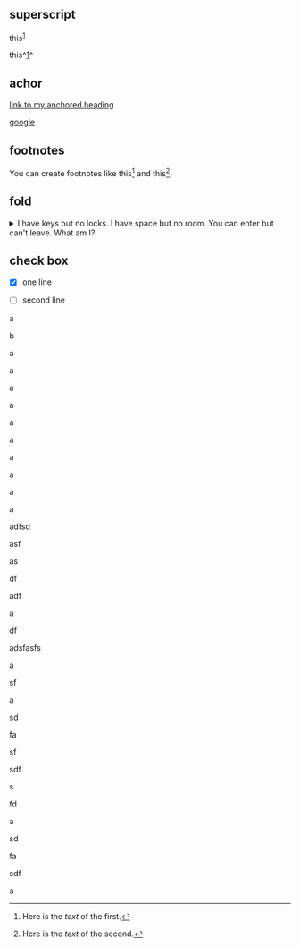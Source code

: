 ## superscript

this<sup>[1](www.google.com)</sup>

this^[1](www.google.com)^

## achor

[link to my anchored heading](#my_achor)

<a name="my_achor"></a>[google](https://www.google.com)


## footnotes

You can create footnotes like this[^3] and this[^4].

[^3]: Here is the *text* of the first.
[^4]: Here is the *text* of the second.

## fold

<details>
    <summary>I have keys but no locks. I have space but no room. You can enter but can't leave. What am I?</summary>
    
    A keyboard.
</details>

## check box

- [x] one line
- [ ] second line 





a

b

a


a

a


a


a


a



a


a


a


a





adfsd

asf

as

df

adf

a

df

adsfasfs


a

sf

a

sd

fa

sf


sdf

s

fd

a

sd

fa

sdf

a



